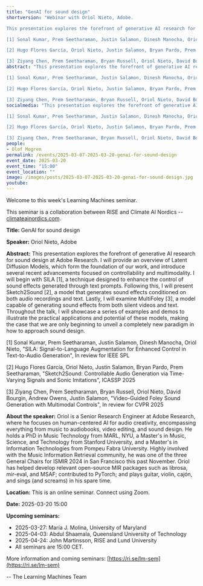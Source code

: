 ```yaml
---
title: "GenAI for sound design"
shortversion: "Webinar with Oriol Nieto, Adobe. 

This presentation explores the forefront of generative AI research for sound design at Adobe Research. I will provide an overview of Latent Diffusion Models, which form the foundation of our work, and introduce several recent advancements focused on controllability and multimodality. I will begin with SILA [1], a technique designed to enhance the control of sound effects generated through text prompts. Following this, I will present Sketch2Sound [2], a model that generates sound effects conditioned on both audio recordings and text. Lastly, I will examine MultiFoley [3], a model capable of generating sound effects from both silent videos and text. Throughout the talk, I will showcase a series of examples and demos to illustrate the practical applications and potential of these models, making the case that we are only beginning to unveil a completely new paradigm in how to approach sound design.

[1] Sonal Kumar, Prem Seetharaman, Justin Salamon, Dinesh Manocha, Oriol Nieto, &quot;SILA: Signal-to-Language Augmentation for Enhanced Control in Text-to-Audio Generation&quot;, In review for IEEE SPL

[2] Hugo Flores García, Oriol Nieto, Justin Salamon, Bryan Pardo, Prem Seetharaman, &quot;Sketch2Sound: Controllable Audio Generation via Time-Varying Signals and Sonic Imitations&quot;, ICASSP 2025

[3] Ziyang Chen, Prem Seetharaman, Bryan Russell, Oriol Nieto, David Bourgin, Andrew Owens, Justin Salamon, &quot;Video-Guided Foley Sound Generation with Multimodal Controls&quot;, In review for CVPR 2025"
abstract: "This presentation explores the forefront of generative AI research for sound design at Adobe Research. I will provide an overview of Latent Diffusion Models, which form the foundation of our work, and introduce several recent advancements focused on controllability and multimodality. I will begin with SILA [1], a technique designed to enhance the control of sound effects generated through text prompts. Following this, I will present Sketch2Sound [2], a model that generates sound effects conditioned on both audio recordings and text. Lastly, I will examine MultiFoley [3], a model capable of generating sound effects from both silent videos and text. Throughout the talk, I will showcase a series of examples and demos to illustrate the practical applications and potential of these models, making the case that we are only beginning to unveil a completely new paradigm in how to approach sound design.

[1] Sonal Kumar, Prem Seetharaman, Justin Salamon, Dinesh Manocha, Oriol Nieto, &quot;SILA: Signal-to-Language Augmentation for Enhanced Control in Text-to-Audio Generation&quot;, In review for IEEE SPL

[2] Hugo Flores García, Oriol Nieto, Justin Salamon, Bryan Pardo, Prem Seetharaman, &quot;Sketch2Sound: Controllable Audio Generation via Time-Varying Signals and Sonic Imitations&quot;, ICASSP 2025

[3] Ziyang Chen, Prem Seetharaman, Bryan Russell, Oriol Nieto, David Bourgin, Andrew Owens, Justin Salamon, &quot;Video-Guided Foley Sound Generation with Multimodal Controls&quot;, In review for CVPR 2025"
socialmedia: "This presentation explores the forefront of generative AI research for sound design at Adobe Research. I will provide an overview of Latent Diffusion Models, which form the foundation of our work, and introduce several recent advancements focused on controllability and multimodality. I will begin with SILA [1], a technique designed to enhance the control of sound effects generated through text prompts. Following this, I will present Sketch2Sound [2], a model that generates sound effects conditioned on both audio recordings and text. Lastly, I will examine MultiFoley [3], a model capable of generating sound effects from both silent videos and text. Throughout the talk, I will showcase a series of examples and demos to illustrate the practical applications and potential of these models, making the case that we are only beginning to unveil a completely new paradigm in how to approach sound design.

[1] Sonal Kumar, Prem Seetharaman, Justin Salamon, Dinesh Manocha, Oriol Nieto, &quot;SILA: Signal-to-Language Augmentation for Enhanced Control in Text-to-Audio Generation&quot;, In review for IEEE SPL

[2] Hugo Flores García, Oriol Nieto, Justin Salamon, Bryan Pardo, Prem Seetharaman, &quot;Sketch2Sound: Controllable Audio Generation via Time-Varying Signals and Sonic Imitations&quot;, ICASSP 2025

[3] Ziyang Chen, Prem Seetharaman, Bryan Russell, Oriol Nieto, David Bourgin, Andrew Owens, Justin Salamon, &quot;Video-Guided Foley Sound Generation with Multimodal Controls&quot;, In review for CVPR 2025"
people:
- Olof Mogren
permalink: /events/2025-03-07-2025-03-20-genai-for-sound-design
event_date: 2025-03-20
event_time: "15:00"
event_location: ""
image: /images/posts/2025-03-07-2025-03-20-genai-for-sound-design.jpg
youtube: 
--- 
```

Welcome to this week's Learning Machines seminar.

This seminar is a collaboration between RISE and Climate AI Nordics -- [climateainordics.com](https://climateainordics.com/).

**Title:** GenAI for sound design

**Speaker:** Oriol Nieto, Adobe

**Abstract:** This presentation explores the forefront of generative AI research for sound design at Adobe Research. I will provide an overview of Latent Diffusion Models, which form the foundation of our work, and introduce several recent advancements focused on controllability and multimodality. I will begin with SILA [1], a technique designed to enhance the control of sound effects generated through text prompts. Following this, I will present Sketch2Sound [2], a model that generates sound effects conditioned on both audio recordings and text. Lastly, I will examine MultiFoley [3], a model capable of generating sound effects from both silent videos and text. Throughout the talk, I will showcase a series of examples and demos to illustrate the practical applications and potential of these models, making the case that we are only beginning to unveil a completely new paradigm in how to approach sound design.

[1] Sonal Kumar, Prem Seetharaman, Justin Salamon, Dinesh Manocha, Oriol Nieto, &quot;SILA: Signal-to-Language Augmentation for Enhanced Control in Text-to-Audio Generation&quot;, In review for IEEE SPL

[2] Hugo Flores García, Oriol Nieto, Justin Salamon, Bryan Pardo, Prem Seetharaman, &quot;Sketch2Sound: Controllable Audio Generation via Time-Varying Signals and Sonic Imitations&quot;, ICASSP 2025

[3] Ziyang Chen, Prem Seetharaman, Bryan Russell, Oriol Nieto, David Bourgin, Andrew Owens, Justin Salamon, &quot;Video-Guided Foley Sound Generation with Multimodal Controls&quot;, In review for CVPR 2025

**About the speaker:** Oriol is a Senior Research Engineer at Adobe Research, where he focuses on human-centered AI for audio creativity, encompassing everything from music to audiobooks, video editing, and sound design. He holds a PhD in Music Technology from MARL, NYU, a Master&#x27;s in Music, Science, and Technology from Stanford University, and a Master&#x27;s in Information Technologies from Pompeu Fabra University. Highly involved with the Music Information Retrieval community, he was one of the three General Chairs for ISMIR 2024 in San Francisco this past November. Oriol has helped develop relevant open-source MIR packages such as librosa, mir-eval, and MSAF; contributed to PyTorch; and plays guitar, violin, cajón, and sings (and screams) in his spare time.

**Location:** This is an online seminar. Connect using Zoom.

**Date:** 2025-03-20 15:00



**Upcoming seminars:**

* 2025-03-27: María J. Molina, University of Maryland
* 2025-04-03: Abdul Shaamala, Queensland University of Technology
* 2025-04-24: John Martinsson, RISE and Lund University
* All seminars are 15:00 CET.

More information and coming seminars: [https://ri.se/lm-sem](https://ri.se/lm-sem)

-- The Learning Machines Team

